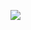 [![](https://mermaid.ink/img/pako:eNp1ks9u4jAQxl_F8qUXikiTQMhhpZY_u23ZS-le1unBigcYNbFTx67aRTwQ974BL1bHAbZINIcoM_rN932xZ01zJYCmdKl5tSKzh0wS9_wxWGDNDVhNLi9_kBs2VVZL1KQAssB8haCJuABp9G4LT-eHRmzGZQ5-ptLKOZTld-wvNlKN2EfR8gbKqiaNPriyJmh2W80NKlnvFUZ-bsxm6JFvU409N2G3Eg1yZ9oYcLLUWBQHZuKZKZu87ba5NS1RY2kLb7mnpp76yebcvsKSa9FwF7ut4YaI04xEcPey8pDqROGWXS-avv_T0zGQpHT3QXJXqGO8duyOza1-hSb2-Xx3Hrtnj6BLlOfPvZWafUlwOIqjt98EfLHwRDu0dFochVuQdSOQUbOCEjKauk_B9XNGM7lxHLdGzd9lTlOjLXSoVna5oumCF7WrbCXcVY-RN1mO3YrLv0r9r0GgUfp3u49-LT1D0zV9o2mQDLphEAbDftQP4zgYxh36TtMk6kZhGMRROOj14iDZdOg_L9rrDvpJEIVD1xxeJfFVsvkEtsD3aw?type=png)](https://mermaid.live/edit#pako:eNp1ks9u4jAQxl_F8qUXikiTQMhhpZY_u23ZS-le1unBigcYNbFTx67aRTwQ974BL1bHAbZINIcoM_rN932xZ01zJYCmdKl5tSKzh0wS9_wxWGDNDVhNLi9_kBs2VVZL1KQAssB8haCJuABp9G4LT-eHRmzGZQ5-ptLKOZTld-wvNlKN2EfR8gbKqiaNPriyJmh2W80NKlnvFUZ-bsxm6JFvU409N2G3Eg1yZ9oYcLLUWBQHZuKZKZu87ba5NS1RY2kLb7mnpp76yebcvsKSa9FwF7ut4YaI04xEcPey8pDqROGWXS-avv_T0zGQpHT3QXJXqGO8duyOza1-hSb2-Xx3Hrtnj6BLlOfPvZWafUlwOIqjt98EfLHwRDu0dFochVuQdSOQUbOCEjKauk_B9XNGM7lxHLdGzd9lTlOjLXSoVna5oumCF7WrbCXcVY-RN1mO3YrLv0r9r0GgUfp3u49-LT1D0zV9o2mQDLphEAbDftQP4zgYxh36TtMk6kZhGMRROOj14iDZdOg_L9rrDvpJEIVD1xxeJfFVsvkEtsD3aw)
